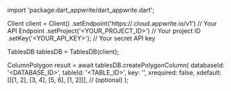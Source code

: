 import 'package:dart_appwrite/dart_appwrite.dart';

Client client = Client()
    .setEndpoint('https://<REGION>.cloud.appwrite.io/v1') // Your API Endpoint
    .setProject('<YOUR_PROJECT_ID>') // Your project ID
    .setKey('<YOUR_API_KEY>'); // Your secret API key

TablesDB tablesDB = TablesDB(client);

ColumnPolygon result = await tablesDB.createPolygonColumn(
    databaseId: '<DATABASE_ID>',
    tableId: '<TABLE_ID>',
    key: '',
    xrequired: false,
    xdefault: [[[1, 2], [3, 4], [5, 6], [1, 2]]], // (optional)
);
